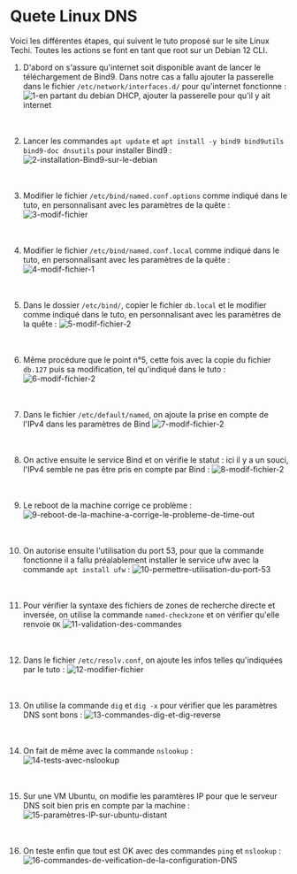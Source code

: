 # Quete Linux DNS

Voici les différentes étapes, qui suivent le tuto proposé sur le site Linux Techi. Toutes les actions se font en tant que root sur un Debian 12 CLI.

1) D'abord on s'assure qu'internet soit disponible avant de lancer le téléchargement de Bind9. Dans notre cas a fallu ajouter la passerelle dans le fichier ``/etc/network/interfaces.d/`` pour qu'internet fonctionne :
![1-en partant du debian DHCP, ajouter la passerelle pour qu'il y ait internet](https://github.com/user-attachments/assets/cbfa9995-6c4d-481b-8982-801b0582fde1)<br><br><br>

2) Lancer les commandes ``apt update`` et ``apt install -y bind9 bind9utils bind9-doc dnsutils`` pour installer Bind9 :
![2-installation-Bind9-sur-le-debian](https://github.com/user-attachments/assets/334246a7-201e-4db2-95b8-09314d560ac6)<br><br><br>

3) Modifier le fichier ``/etc/bind/named.conf.options`` comme indiqué dans le tuto, en personnalisant avec les paramètres de la quête :
![3-modif-fichier](https://github.com/user-attachments/assets/be921cef-aa8d-47a1-964b-d05b7e6cbcaf)<br><br><br>

4) Modifier le fichier ``/etc/bind/named.conf.local`` comme indiqué dans le tuto, en personnalisant avec les paramètres de la quête :
![4-modif-fichier-1](https://github.com/user-attachments/assets/5c5febea-5664-4375-a704-ee67a2f9129f)<br><br><br>

5) Dans le dossier ``/etc/bind/``, copier le fichier ``db.local`` et le modifier comme indiqué dans le tuto, en personnalisant avec les paramètres de la quête :
![5-modif-fichier-2](https://github.com/user-attachments/assets/d3e7ad91-8043-42c8-a702-6880a481ebf2)<br><br><br>

6) Même procédure que le point n°5, cette fois avec la  copie du fichier ``db.127`` puis sa modification, tel qu'indiqué dans le tuto :
![6-modif-fichier-2](https://github.com/user-attachments/assets/ee3a471f-b105-41ca-a31b-b8c04844c4d5)<br><br><br>

7) Dans le fichier ``/etc/default/named``, on ajoute la prise en compte de l'IPv4 dans les paramètres de Bind
![7-modif-fichier-2](https://github.com/user-attachments/assets/7ace2e38-bd9c-4ffc-83df-d1d919269cc2)<br><br><br>

8) On active ensuite le service Bind et on vérifie le statut : ici il y a un souci, l'IPv4 semble ne pas être pris en compte par Bind :
![8-modif-fichier-2](https://github.com/user-attachments/assets/b0904100-f29c-4181-9407-5e02af474ee6)<br><br><br>

9) Le reboot de la machine corrige ce problème :
![9-reboot-de-la-machine-a-corrige-le-probleme-de-time-out](https://github.com/user-attachments/assets/1a880909-f32c-4fe0-b06d-7607f0803385)<br><br><br>

10) On autorise ensuite l'utilisation du port 53, pour que la commande fonctionne il a fallu préalablement installer le service ufw avec la commande ``apt install ufw`` :
![10-permettre-utilisation-du-port-53](https://github.com/user-attachments/assets/b8a1f0e0-6ed7-4388-8e84-538f87f0da69)<br><br><br>

11) Pour vérifier la syntaxe des fichiers de zones de recherche directe et inversée, on utilise la commande ``named-checkzone`` et on vérifier qu'elle renvoie ``OK``
![11-validation-des-commandes](https://github.com/user-attachments/assets/615b56af-4e14-44d9-aab2-1f433dc77121)<br><br><br>

12) Dans le fichier ``/etc/resolv.conf``, on ajoute les infos telles qu'indiquées par le tuto :
![12-modifier-fichier](https://github.com/user-attachments/assets/b5342ae2-f46f-43ff-931c-603123c02c42)<br><br><br>

13) On utilise la commande ``dig`` et ``dig -x`` pour vérifier que les paramètres DNS sont bons :
![13-commandes-dig-et-dig-reverse](https://github.com/user-attachments/assets/fa6ccabc-67e6-4cb2-8105-e4068689aea4)<br><br><br>

14) On fait de même avec la commande ``nslookup`` :
![14-tests-avec-nslookup](https://github.com/user-attachments/assets/55edb657-14e3-4461-a0fd-d8ba5d03d9fa)<br><br><br>

15) Sur une VM Ubuntu, on modifie les paramtères IP pour que le serveur DNS soit bien pris en compte par la machine :
![15-paramètres-IP-sur-ubuntu-distant](https://github.com/user-attachments/assets/ce6852d5-bc5f-40ff-b933-6b41b3255760)<br><br><br>

16) On teste enfin que tout est OK avec des commandes ``ping`` et ``nslookup`` :
![16-commandes-de-veification-de-la-configuration-DNS](https://github.com/user-attachments/assets/5e9f01ea-2291-42c3-ba95-4eaf2f34b767)<br><br><br>

